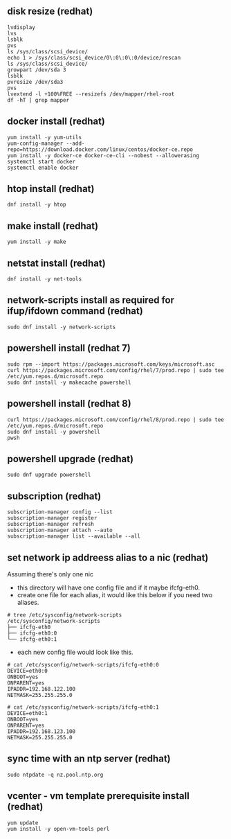 ## disk resize (redhat)

```no-highlight
lvdisplay
lvs
lsblk 
pvs
ls /sys/class/scsi_device/
echo 1 > /sys/class/scsi_device/0\:0\:0\:0/device/rescan
ls /sys/class/scsi_device/
growpart /dev/sda 3
lsblk 
pvresize /dev/sda3
pvs
lvextend -l +100%FREE --resizefs /dev/mapper/rhel-root
df -hT | grep mapper
```

## docker install (redhat)

```no-highlight
yum install -y yum-utils
yum-config-manager --add-repo=https://download.docker.com/linux/centos/docker-ce.repo
yum install -y docker-ce docker-ce-cli --nobest --allowerasing
systemctl start docker
systemctl enable docker
```

## htop install (redhat)

```no-highlight
dnf install -y htop
```

## make install (redhat)

```no-highlight
yum install -y make
```

## netstat install (redhat)

```no-highlight
dnf install -y net-tools
```

## network-scripts install as required for ifup/ifdown command (redhat)

```
sudo dnf install -y network-scripts
```

## powershell install (redhat 7)

```no-highlight
sudo rpm --import https://packages.microsoft.com/keys/microsoft.asc
curl https://packages.microsoft.com/config/rhel/7/prod.repo | sudo tee /etc/yum.repos.d/microsoft.repo
sudo dnf install -y makecache powershell
```

## powershell install (redhat 8)

```no-highlight
curl https://packages.microsoft.com/config/rhel/8/prod.repo | sudo tee /etc/yum.repos.d/microsoft.repo
sudo dnf install -y powershell
pwsh
```

## powershell upgrade (redhat)

```no-highlight
sudo dnf upgrade powershell
```

## subscription (redhat)

```no-highlight
subscription-manager config --list
subscription-manager register
subscription-manager refresh
subscription-manager attach --auto
subscription-manager list --available --all
```

## set network ip addreess alias to a nic (redhat)

Assuming there's only one nic
- this directory will have one config file and if it maybe ifcfg-eth0.
- create one file for each alias, it would like this below if you need two aliases.

```no-highlight
# tree /etc/sysconfig/network-scripts
/etc/sysconfig/network-scripts
├── ifcfg-eth0
├── ifcfg-eth0:0
└── ifcfg-eth0:1
```

- each new config file would look like this.

```no-highlight
# cat /etc/sysconfig/network-scripts/ifcfg-eth0:0
DEVICE=eth0:0
ONBOOT=yes
ONPARENT=yes
IPADDR=192.168.122.100
NETMASK=255.255.255.0
```

```no-highlight
# cat /etc/sysconfig/network-scripts/ifcfg-eth0:1
DEVICE=eth0:1
ONBOOT=yes
ONPARENT=yes
IPADDR=192.168.123.100
NETMASK=255.255.255.0
```

## sync time with an ntp server (redhat)

```no-highlight
sudo ntpdate -q nz.pool.ntp.org
```

## vcenter - vm template prerequisite install (redhat)

```no-highlight
yum update
yum install -y open-vm-tools perl
```
